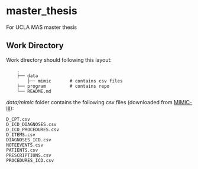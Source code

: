 # master_thesis
For UCLA MAS master thesis

## Work Directory
Work directory should following this layout:  
```text
    .  
    ├── data                   
        ├── mimic       # contains csv files
    ├── program         # contains repo     
    └── README.md
```
_data/mimic_ folder contains the following csv files (downloaded from [MIMIC-III](https://physionet.org/content/mimiciii/1.4/)):
```text
D_CPT.csv
D_ICD_DIAGNOSES.csv
D_ICD_PROCEDURES.csv
D_ITEMS.csv
DIAGNOSES_ICD.csv
NOTEEVENTS.csv
PATIENTS.csv
PRESCRIPTIONS.csv
PROCEDURES_ICD.csv
```




